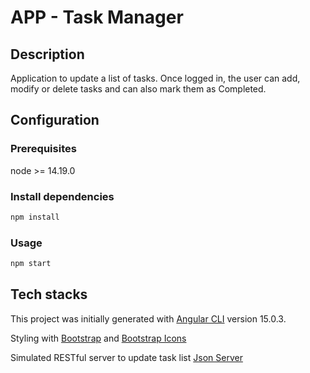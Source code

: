 # APP - Task Manager

## Description

Application to update a list of tasks. Once logged in, the user can add, modify or delete tasks and can also mark them as Completed.

## Configuration

### Prerequisites

node >= 14.19.0

### Install dependencies

```bash
npm install
```

### Usage

```bash
npm start
```

## Tech stacks

This project was initially generated with [Angular CLI](https://github.com/angular/angular-cli) version 15.0.3.

Styling with [Bootstrap](https://getbootstrap.com/) and [Bootstrap Icons](https://icons.getbootstrap.com/)

Simulated RESTful server to update task list [Json Server](https://github.com/devXter/mock-server)
